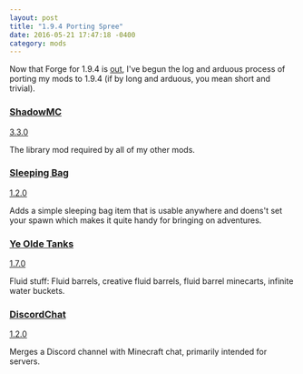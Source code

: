 ```yaml
---
layout: post
title: "1.9.4 Porting Spree"
date: 2016-05-21 17:47:18 -0400
category: mods
---
```


Now that Forge for 1.9.4 is [out](http://files.minecraftforge.net/maven/net/minecraftforge/forge/index_1.9.4.html), I've begun the log and arduous process of porting my mods to 1.9.4 (if by long and arduous, you mean short and trivial).

<div class="mod">
	<h3 class="mod-name"><a href="http://minecraft.curseforge.com/projects/shadowmc">ShadowMC</a></h3>
	<span class="mod-version"><a href="http://minecraft.curseforge.com/projects/shadowmc/files/2301829">3.3.0</a></span>
	<p class="mod-desc">
		The library mod required by all of my other mods.
	</p>
</div>
<div class="mod">
	<h3 class="mod-name"><a href="http://minecraft.curseforge.com/projects/sleeping-bag">Sleeping Bag</a></h3>
	<span class="mod-version"><a href="http://minecraft.curseforge.com/projects/sleeping-bag/files/2301830">1.2.0</a></span>
	<p class="mod-desc">
		Adds a simple sleeping bag item that is usable anywhere and doens't set your spawn which makes it quite handy for bringing on adventures.
	</p>
</div>
<div class="mod">
	<h3 class="mod-name"><a href="http://minecraft.curseforge.com/projects/ye-olde-tanks">Ye Olde Tanks</a></h3>
	<span class="mod-version"><a href="http://minecraft.curseforge.com/projects/ye-olde-tanks/files/2301852">1.7.0</a></span>
	<p class="mod-desc">
		Fluid stuff: Fluid barrels, creative fluid barrels, fluid barrel minecarts, infinite water buckets.
	</p>
</div>
<div class="mod">
	<h3 class="mod-name"><a href="http://minecraft.curseforge.com/projects/discordchat">DiscordChat</a></h3>
	<span class="mod-version"><a href="http://minecraft.curseforge.com/projects/discordchat/files/2301839">1.2.0</a></span>
	<p class="mod-desc">
		Merges a Discord channel with Minecraft chat, primarily intended for servers.
	</p>
</div>